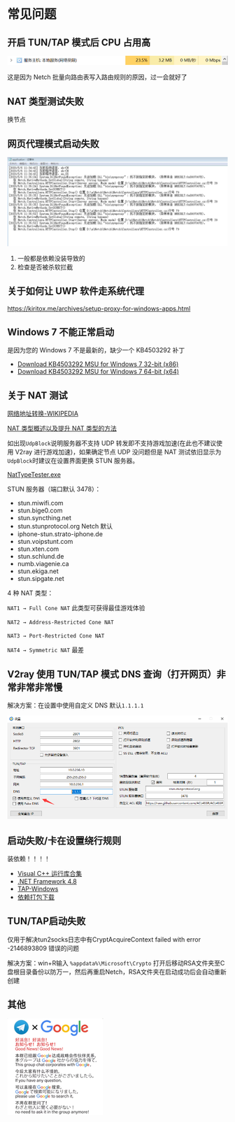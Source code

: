 # 常见问题

## 开启 TUN/TAP 模式后 CPU 占用高

![](resources/screenshots/faq/tuntap-high-cpu-usage.png)

这是因为 Netch 批量向路由表写入路由规则的原因，过一会就好了

## NAT 类型测试失败

换节点

## 网页代理模式启动失败

![](resources/screenshots/faq/web-proxy-mode-failed-to-start.png)

1. 一般都是依赖没装导致的
2. 检查是否被杀软拦截

## 关于如何让 UWP 软件走系统代理

https://kiritox.me/archives/setup-proxy-for-windows-apps.html

## Windows 7 不能正常启动

是因为您的 Windows 7 不是最新的，缺少一个 KB4503292 补丁

- [Download KB4503292 MSU for Windows 7 32-bit (x86)](http://download.windowsupdate.com/d/msdownload/update/software/secu/2019/06/windows6.1-kb4503292-x86_932f3cccb6343fa2339648b391b80d28f8134870.msu)
- [Download KB4503292 MSU for Windows 7 64-bit (x64)](http://download.windowsupdate.com/d/msdownload/update/software/secu/2019/06/windows6.1-kb4503292-x64_a35bb4ea16d1d529fde9abfe8a0c16e9061f74cd.msu)

## 关于 NAT 测试

[网络地址转换-WIKIPEDIA](https://zh.wikipedia.org/wiki/%E7%BD%91%E7%BB%9C%E5%9C%B0%E5%9D%80%E8%BD%AC%E6%8D%A2)

[NAT 类型概述以及提升 NAT 类型的方法](https://www.jianshu.com/p/478a4acc9d74)

如出现`UdpBlock`说明服务器不支持 UDP 转发即不支持游戏加速(在此也不建议使用 V2ray 进行游戏加速)，如果确定节点 UDP 没问题但是 NAT 测试依旧显示为`UdpBlock`时建议在设置界面更换 STUN 服务器。

[NatTypeTester.exe](https://github.com/HMBSbige/NatTypeTester)

STUN 服务器（端口默认 3478）：

- stun.miwifi.com
- stun.bige0.com
- stun.syncthing.net
- stun.stunprotocol.org Netch 默认
- iphone-stun.strato-iphone.de
- stun.voipstunt.com
- stun.xten.com
- stun.schlund.de
- numb.viagenie.ca
- stun.ekiga.net
- stun.sipgate.net

4 种 NAT 类型：

`NAT1 → Full Cone NAT` 此类型可获得最佳游戏体验

`NAT2 → Address-Restricted Cone NAT`

`NAT3 → Port-Restricted Cone NAT`

`NAT4 → Symmetric NAT` 最差

## V2ray 使用 TUN/TAP 模式 DNS 查询（打开网页）非常非常非常慢

解决方案：在设置中使用自定义 DNS 默认`1.1.1.1`

![](resources/screenshots/faq/v2rayTunTap.png)

## 启动失败/卡在设置绕行规则

装依赖！！！！

- [Visual C++ 运行库合集](https://www.google.com/search?q=Visual+C%2B%2B+%E8%BF%90%E8%A1%8C%E5%BA%93%E5%90%88%E9%9B%86)
- [.NET Framework 4.8](https://dotnet.microsoft.com/download/dotnet-framework/thank-you/net48-offline-installer)
- [TAP-Windows](https://build.openvpn.net/downloads/releases/tap-windows-9.21.2.exe)
- [依赖打包下载](https://mega.nz/file/9OQ1EazJ#0pjJ3xt57AVLr29vYEEv15GSACtXVQOGlEOPpi_2Ico)

## TUN/TAP启动失败

仅用于解决tun2socks日志中有CryptAcquireContext failed with error -2146893809 错误的问题

解决方案：win+R输入 `%appdata%\Microsoft\Crypto` 打开后移动RSA文件夹至C盘根目录备份以防万一，然后再重启Netch，RSA文件夹在启动成功后会自动重新创建


## 其他

![](resources/screenshots/faq/Google.png)
